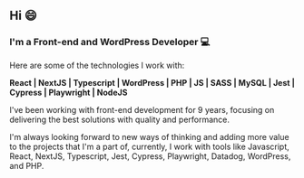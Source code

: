 ## Hi 😄

### I'm a Front-end and WordPress Developer 💻

Here are some of the technologies I work with:

__React | NextJS | Typescript | WordPress | PHP | JS | SASS | MySQL | Jest | Cypress | Playwright | NodeJS__

I've been working with front-end development for 9 years, focusing on delivering the best solutions with quality and performance.

I'm always looking forward to new ways of thinking and adding more value to the projects that I'm a part of, currently, I work with tools like Javascript, React, NextJS, Typescript, Jest, Cypress, Playwright, Datadog, WordPress, and PHP.


<!--
**victorakioz/victorakioz** is a ✨ _special_ ✨ repository because its `README.md` (this file) appears on your GitHub profile.

Here are some ideas to get you started:

- 🔭 I’m currently working on ...
- 🌱 I’m currently learning ...
- 👯 I’m looking to collaborate on ...
- 🤔 I’m looking for help with ...
- 💬 Ask me about ...
- 📫 How to reach me: ...
- 😄 Pronouns: ...
- ⚡ Fun fact: ...
- 👋 
-->

